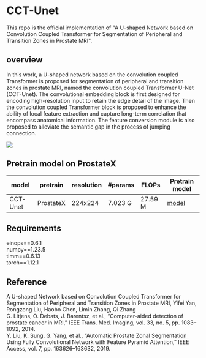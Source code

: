 # CCT-Unet
This repo is the official implementation of "A U-shaped Network based on Convolution Coupled Transformer for Segmentation of Peripheral and Transition Zones in Prostate MRI".

## overview
In this work, a U-shaped network based on the convolution coupled Transformer is proposed for segmentation of peripheral and transition zones in prostate MRI, named the convolution coupled Transformer U-Net (CCT-Unet). The convolutional embedding block is first designed for encoding high-resolution input to retain the edge detail of the image. Then the convolution coupled Transformer block is proposed to enhance the ability of local feature extraction and capture long-term correlation that encompass anatomical information. The feature conversion module is also proposed to alleviate the semantic gap in the process of jumping connection.

![](https://github.com/git-yan/CCT-Unet/blob/main/CCT-Unet%20framework.jpg?raw=true)

## Pretrain model on ProstateX
| model       | pretrain    | resolution  | #params     | FLOPs       | Pretrain model |
| ----------- | ----------- | ----------- | ----------- | ----------- | ----------- |
| CCT-Unet    | ProstateX   | 224x224     | 7.023 G   | 27.59 M     | [model](https://pan.baidu.com/s/11JSZz1Mr4C9pYrBEYGsiEA?pwd=0000 )   |



## Requirements
einops==0.6.1 \
numpy==1.23.5 \
timm==0.6.13 \
torch==1.12.1



## Reference
A U-shaped Network based on Convolution Coupled Transformer for Segmentation of Peripheral and Transition Zones in Prostate MRI, Yifei Yan, Rongzong Liu, Haobo Chen, Limin Zhang, Qi Zhang \
G. Litjens, O. Debats, J. Barentsz, et al., “Computer-aided detection of prostate cancer in MRI,” IEEE Trans. Med. Imaging, vol. 33, no. 5, pp. 1083–1092, 2014. \
Y. Liu, K. Sung, G. Yang, et al., “Automatic Prostate Zonal Segmentation Using Fully Convolutional Network with Feature Pyramid Attention,” IEEE Access, vol. 7, pp. 163626–163632, 2019.
